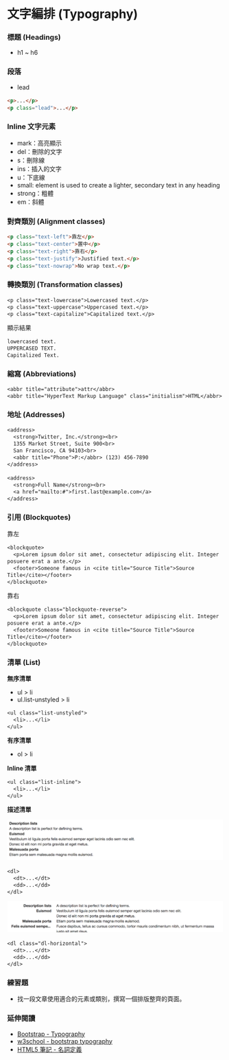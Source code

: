 # 文字編排 (Typography)

<!--
複習 term 的命名
-->

### 標題 (Headings)

* h1 ~ h6

### 段落

* lead

```html
<p>...</p>
<p class="lead">...</p>
```

### Inline 文字元素

* mark：高亮顯示
* del：刪除的文字
* s：刪除線
* ins：插入的文字
* u：下底線
* small: element is used to create a lighter, secondary text in any heading
* strong：粗體
* em：斜體

### 對齊類別 (Alignment classes)

```html
<p class="text-left">靠左</p>
<p class="text-center">置中</p>
<p class="text-right">靠右</p>
<p class="text-justify">Justified text.</p>
<p class="text-nowrap">No wrap text.</p>
```

### 轉換類別 (Transformation classes)

```
<p class="text-lowercase">Lowercased text.</p>
<p class="text-uppercase">Uppercased text.</p>
<p class="text-capitalize">Capitalized text.</p>
```

顯示結果

```
lowercased text.
UPPERCASED TEXT.
Capitalized Text.
```

### 縮寫 (Abbreviations)

```
<abbr title="attribute">attr</abbr>
<abbr title="HyperText Markup Language" class="initialism">HTML</abbr>
```

### 地址 (Addresses)

```
<address>
  <strong>Twitter, Inc.</strong><br>
  1355 Market Street, Suite 900<br>
  San Francisco, CA 94103<br>
  <abbr title="Phone">P:</abbr> (123) 456-7890
</address>

<address>
  <strong>Full Name</strong><br>
  <a href="mailto:#">first.last@example.com</a>
</address>
```

### 引用 (Blockquotes)

靠左

```
<blockquote>
  <p>Lorem ipsum dolor sit amet, consectetur adipiscing elit. Integer posuere erat a ante.</p>
  <footer>Someone famous in <cite title="Source Title">Source Title</cite></footer>
</blockquote>
```

靠右

```
<blockquote class="blockquote-reverse">
  <p>Lorem ipsum dolor sit amet, consectetur adipiscing elit. Integer posuere erat a ante.</p>
  <footer>Someone famous in <cite title="Source Title">Source Title</cite></footer>
</blockquote>
```

### 清單 (List)

**無序清單**

* ul > li
* ul.list-unstyled > li

```
<ul class="list-unstyled">
  <li>...</li>
</ul>
```

**有序清單**

* ol > li

**Inline 清單**

```
<ul class="list-inline">
  <li>...</li>
</ul>
```

**描述清單**

![](./assets/dl.png)

```
<dl>
  <dt>...</dt>
  <dd>...</dd>
</dl>
```

![](./assets/dl-horizontal.png)

```
<dl class="dl-horizontal">
  <dt>...</dt>
  <dd>...</dd>
</dl>
```

### 練習題

* 找一段文章使用適合的元素或類別，撰寫一個排版整齊的頁面。

### 延伸閱讀

* [Bootstrap - Typography](http://getbootstrap.com/css/#type)
* [w3school - bootstrap typography](http://www.w3schools.com/bootstrap/bootstrap_typography.asp)
* [HTML5 筆記 - 名詞定義](https://alincode.gitbooks.io/learning-html5/content/concept/term.html)

